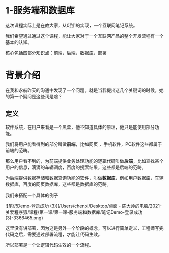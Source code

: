 # 1-服务端和数据库

这次课程实际上是在教大家，从0到1的实现，一个互联网笔记系统。

我们希望通过通过这个课程，能让大家对于一个互联网产品的整个开发流程有一个基本的认知。

核心包括四部分知识点：前端，后端，数据库，部署

# 背景介绍
在我和永航昨天的沟通中发现了一个问题，就是当我提出这几个关键词的时候，她的第一个疑问是这些词是啥？


## 定义
软件系统，在用户来看是一个黑盒，他不知道具体的原理，他只是能使用部分功能。



我们将用户能看得到的部分叫做**前端**，比如网页 ，手机软件，PC软件这些都属于前端的范畴。



那么用户看不到的，为前端提供业务处理功能的逻辑代码叫做**后端**，比如查找某个用户的信息，滴滴的车辆调度，百度的搜索结果，这些都是后端的范畴。

为后端提供数据存储和数据查询功能的软件，叫做**数据库**，例如用户数据库，车辆数据库，百度的网页数据库，这些都是数据库的范畴。



我们来搭配一个具体的例子

![笔记Demo-登录成功 (3)](/Users/chenxi/Desktop/桌面 - 陈大帅的电脑/2021-关爱程序猿/课程/第一课/第一课-服务端和数据库/笔记Demo-登录成功 (3)-3366465.png)



这里没有讲部署，因为这是另外一个阶段的概念，可以进行简单定义，工程师写完代码之后，需要通过部署流程，才能让代码生效。

所以部署是一个让逻辑代码生效的一个流程。



